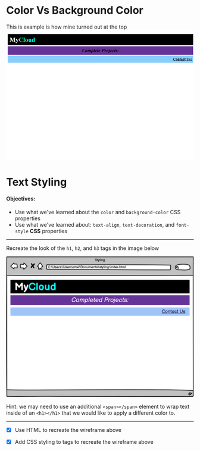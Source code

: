 # Color Vs Background Color

This is example is how mine turned out at the top
![alt text](image.png)

# Text Styling

#### Objectives:
- Use what we've learned about the `color` and `background-color` CSS properties
- Use what we've learned about: `text-align`, `text-decoration`, and `font-style` **CSS** properties
<hr/>

Recreate the look of the `h1`, `h2`, and `h3` tags in the image below

![alt text](image-1.png)

Hint: we may need to use an additional `<span></span>` element to wrap text inside of an `<h1></h1>` that we would like to apply a different color to.

<hr/>

- [x] Use HTML to recreate the wireframe above

- [x] Add CSS styling to tags to recreate the wireframe above